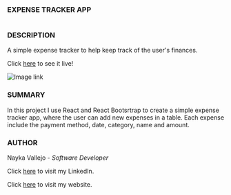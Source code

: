 ### EXPENSE TRACKER APP
#

### DESCRIPTION
A simple expense tracker to help keep track of the user's finances.

Click [here](https://main--classy-vacherin-87e25a.netlify.app/) to see it live!

![Image link](./images/expense-tracker-app-react-snip.png)

### SUMMARY
In this project I use React and React Bootsrtrap to create a simple expense tracker app, where the user can add new expenses in a table. Each expense include the payment method, date, category, name and amount.

### AUTHOR
Nayka Vallejo - _Software Developer_

Click [here](https://www.linkedin.com/in/nayka-vallejo-70044314b/) to visit my LinkedIn.

Click [here](https://imcodingdreams.github.io/personal-website/) to visit my website.
